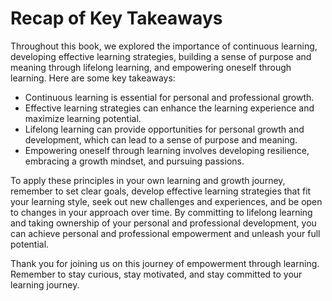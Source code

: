 Recap of Key Takeaways
==================================

Throughout this book, we explored the importance of continuous learning, developing effective learning strategies, building a sense of purpose and meaning through lifelong learning, and empowering oneself through learning. Here are some key takeaways:

* Continuous learning is essential for personal and professional growth.
* Effective learning strategies can enhance the learning experience and maximize learning potential.
* Lifelong learning can provide opportunities for personal growth and development, which can lead to a sense of purpose and meaning.
* Empowering oneself through learning involves developing resilience, embracing a growth mindset, and pursuing passions.

To apply these principles in your own learning and growth journey, remember to set clear goals, develop effective learning strategies that fit your learning style, seek out new challenges and experiences, and be open to changes in your approach over time. By committing to lifelong learning and taking ownership of your personal and professional development, you can achieve personal and professional empowerment and unleash your full potential.

Thank you for joining us on this journey of empowerment through learning. Remember to stay curious, stay motivated, and stay committed to your learning journey.
